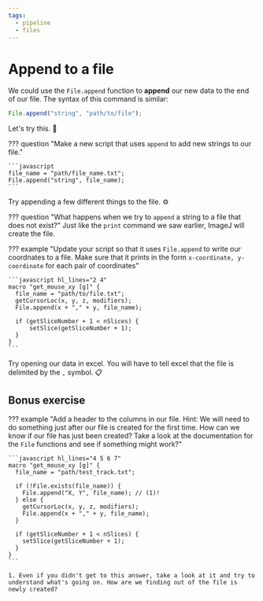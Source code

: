```yaml
---
tags:
  - pipeline
  - files
---
```

# Append to a file

We could use the `File.append` function to **append** our new data to the end of
our file. The syntax of this command is similar:

```javascript title="Appending to a file"
File.append("string", "path/to/file");
```

Let's try this. :rocket:

??? question "Make a new script that uses `append` to add new strings to our file."

    ```javascript
    file_name = "path/file_name.txt";
    File.append("string", file_name);
    ```

Try appending a few different things to the file. :gear:

??? question "What happens when we try to `append` a string to a file that does not exist?"
    Just like the `print` command we saw earlier, ImageJ will create the file.

??? example "Update your script so that it uses `File.append` to write our coordnates to a file. Make sure that it prints in the form `x-coordinate, y-coordinate` for each pair of coordinates"

    ```javascript hl_lines="2 4"
    macro "get_mouse_xy [g]" {
      file_name = "path/to/file.txt";
      getCursorLoc(x, y, z, modifiers);
      File.append(x + "," + y, file_name);

      if (getSliceNumber + 1 < nSlices) {
          setSlice(getSliceNumber + 1);
      }
    }
    ```

Try opening our data in excel. You will have to tell excel that the file is
delimited by the `,` symbol. :clipboard:

## Bonus exercise

??? example "Add a header to the columns in our file. Hint: We will need to do something just after our file is created for the first time. How can we know if our file has just been created? Take a look at the documentation for the `File` functions and see if something might work?"

    ```javascript hl_lines="4 5 6 7"
    macro "get_mouse_xy [g]" {
      file_name = "path/test_track.txt";

      if (!File.exists(file_name)) {
        File.append("X, Y", file_name); // (1)!
      } else {
        getCursorLoc(x, y, z, modifiers);
        File.append(x + "," + y, file_name);
      }

      if (getSliceNumber + 1 < nSlices) {
        setSlice(getSliceNumber + 1);
      }
    }
    ```

    1. Even if you didn't get to this answer, take a look at it and try to understand what's going on. How are we finding out of the file is newly created?
